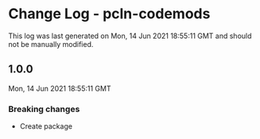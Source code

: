# Change Log - pcln-codemods

This log was last generated on Mon, 14 Jun 2021 18:55:11 GMT and should not be manually modified.

## 1.0.0
Mon, 14 Jun 2021 18:55:11 GMT

### Breaking changes

- Create package

